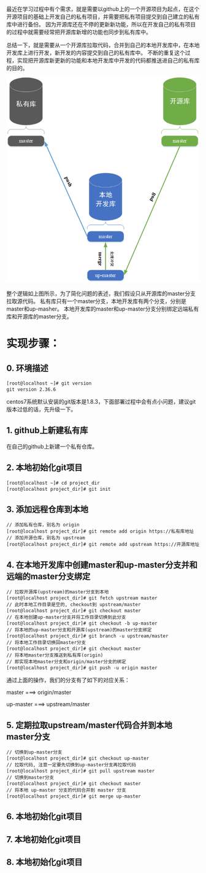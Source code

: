 最近在学习过程中有个需求，就是需要以github上的一个开源项目为起点，在这个开源项目的基础上开发自己的私有项目，并需要把私有项目提交到自己建立的私有库中进行备份。
因为开源库还在不停的更新新功能，所以在开发自己的私有项目的过程中就需要经常把开源库新增的功能也同步到私有库中。

总结一下，就是需要从一个开源库拉取代码，合并到自己的本地开发库中，在本地开发库上进行开发，新开发的内容提交到自己的私有库中。
不断的重复这个过程，实现把开源库新更新的功能和本地开发库中开发的代码都推送进自己的私有库的目的。

<div align=center><img src="./assets/git私有库开源库协同开发图.png"/></div>


整个逻辑如上图所示，为了简化问题的表述，我们假设只从开源库的master分支拉取源代码。
私有库只有一个master分支，本地开发库有两个分支，分别是master和up-masher。
本地开发库的master和up-master分支分别绑定远端私有库和开源库的master分支。

# 实现步骤：

## 0. 环境描述
```shell
[root@localhost ~]# git version
git version 2.36.6
```
centos7系统默认安装的git版本是1.8.3，下面部署过程中会有点小问题，建议git版本过低的话，先升级一下。

## 1. github上新建私有库
在自己的github上新建一个私有仓库。

## 2. 本地初始化git项目
```shell
[root@localhost ~]# cd project_dir
[root@localhost project_dir]# git init
```

## 3. 添加远程仓库到本地
```shell
// 添加私有仓库，别名为 origin
[root@localhost project_dir]# git remote add origin https://私有库地址
// 添加开源仓库，别名为 upstream
[root@localhost project_dir]# git remote add upstream https://开源库地址
```

## 4. 在本地开发库中创建master和up-master分支并和远端的master分支绑定
```shell
// 拉取开源库(upstream)的master分支到本地
[root@localhost project_dir]# git fetch upstream master
// 此时本地工作目录是空的, checkout到 upstream/master
[root@localhost project_dir]# git checkout master
// 在本地创建up-master分支并将工作目录切换到此分支
[root@localhost project_dir]# git checkout -b up-master
// 将本地的up-master分支和开源库(upstream)的master分支绑定
[root@localhost project_dir]# git branch -u upstream/master
// 将本地工作目录切换回master分支
[root@localhost project_dir]# git checkout master
// 将本地master分支推送到私有库(origin)
// 即实现本地master分支和origin/master分支的绑定
[root@localhost project_dir]# git push -u origin master
```
通过上面的操作，我们的分支有了如下的对应关系：

master ===> origin/master

up-master ===> upstream/master

## 5. 定期拉取upstream/master代码合并到本地master分支
```shell
// 切换到up-master分支
[root@localhost project_dir]# git checkout up-master
// 拉取代码, 注意一定要先切换到up-master分支再拉取代码
[root@localhost project_dir]# git pull upstream master
// 切换到master分支
[root@localhost project_dir]# git checkout master
// 将本地 up-master 分支的代码合并到 master 分支
[root@localhost project_dir]# git merge up-master

```
## 6. 本地初始化git项目

## 7. 本地初始化git项目

## 8. 本地初始化git项目